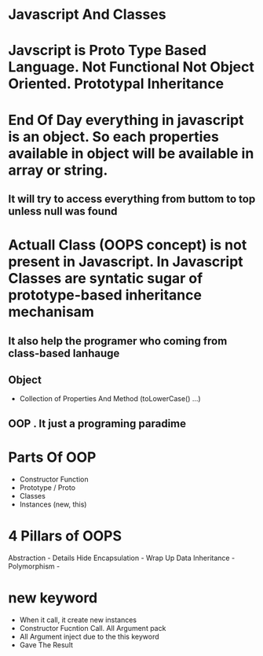 # Javascript And Classes


# Javscript is Proto Type Based Language. Not Functional Not Object Oriented. Prototypal Inheritance 
# End Of Day everything in javascript is an object. So each properties available in object will be available in array or string.
## It will try to access everything from buttom to top unless null was found

# Actuall Class (OOPS concept) is not present in Javascript. In Javascript Classes are syntatic sugar of prototype-based inheritance mechanisam
## It also help the programer who coming from class-based lanhauge

## Object
- Collection of Properties And Method (toLowerCase() ...)

## OOP . It just a programing paradime

# Parts Of OOP
- Constructor Function
- Prototype / Proto
- Classes
- Instances (new, this)

# 4 Pillars of OOPS
Abstraction   - Details Hide
Encapsulation - Wrap Up Data
Inheritance   - 
Polymorphism  - 

# new keyword
- When it call, it create new instances
- Constructor Fucntion Call. All Argument pack
- All Argument inject due to the this keyword
- Gave The Result



